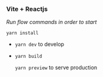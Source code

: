 ### Vite + Reactjs

*Run flow commands in order to start*

`yarn install`

- `yarn dev` to develop

- `yarn build`

    `yarn preview` to serve production